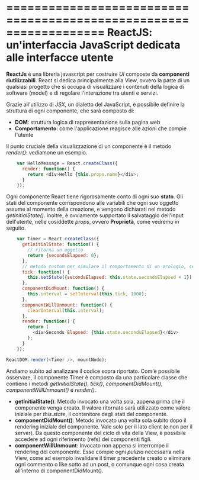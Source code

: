 ==================================================================
ReactJS: un'interfaccia JavaScript dedicata alle interfacce utente
==================================================================

**ReactJs** è una libreria javascript per costruire *UI* composte da **componenti riutilizzabili**. React si dedica principalmente alla View, ovvero la parte di un qualsiasi progetto che si occupa di visualizzare i contenuti della logica di software (model) e di regolare l'interazione tra utenti e servizi. 

Grazie all'utilizzo di *JSX*, un dialetto del JavaScript, è possibile definire la struttura di ogni componente, che sarà composto di:
* **DOM**: struttura logica di rappresentazione sulla pagina web
* **Comportamento**: come l'applicazione reagisce alle azioni che compie l'utente

Il punto cruciale della visualizzazione di un componente è il metodo *render()*: vediamone un esempio.

```javascript
	var HelloMessage = React.createClass({
	  render: function() {
		return <div>Hello {this.props.name}</div>;
	  }
	});
```

Ogni componente React tiene rigorosamente conto di ogni suo **stato**. Gli stati del componente corrispondono alle variabili che ogni suo oggetto assume al momento della creazione, e vengono dichiarati nel metodo *getInitialState()*.
Inoltre, è ovviamente supportato il salvataggio dell'input dell'utente, nelle cosiddette *props*, ovvero **Proprietà**, come vedremo in seguito.

```javascript
	var Timer = React.createClass({
	  getInitialState: function() {
	    // ritorna un oggetto
		return {secondsElapsed: 0};
	  },
	  // metodo custom per simulare il comportamento di un orologio, secondo dopo secondo
	  tick: function() {
		this.setState({secondsElapsed: this.state.secondsElapsed + 1});
	  },
	  componentDidMount: function() {
		this.interval = setInterval(this.tick, 1000);
	  },
	  componentWillUnmount: function() {
		clearInterval(this.interval);
	  },
	  render: function() {
		return (
		  <div>Seconds Elapsed: {this.state.secondsElapsed}</div>
		);
	  }
	});

ReactDOM.render(<Timer />, mountNode);
```

Andiamo subito ad analizzare il codice sopra riportato. Com'è possibile osservare, il componente Timer è composto da una particolare classe che contiene i metodi *getInitialState()*, *tick()*, *componentDidMount()*, *componentWillUnmount()* e *render()*.

* **getInitialState()**: Metodo invocato una volta sola, appena prima che il componente venga creato. Il valore ritornato sarà utilizzato come valore iniziale per *this.state*, il contenitore degli stati del componente.
* **componentDidMount()**: Metodo invocato una volta sola subito dopo il rendering iniziale del componente. Vale solo per il lato client (e non per il server). Da questo componente del ciclo di vita della View, è possibile accedere ad ogni riferimento (refs) dei componenti figli.
* **componentWillUnmount**: Invocato non appena si interrompe il rendering del componente. Esso compie ogni *pulizia* necessaria nella View, come ad esempio invalidare il timer precedente creato o eliminare ogni commento o like sotto ad un post, o comunque ogni cosa creata all'interno di componentDidMount().